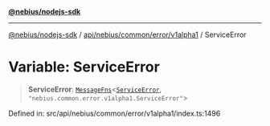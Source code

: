 [**@nebius/nodejs-sdk**](../../../../../../README.md)

***

[@nebius/nodejs-sdk](../../../../../../README.md) / [api/nebius/common/error/v1alpha1](../README.md) / ServiceError

# Variable: ServiceError

> **ServiceError**: [`MessageFns`](../../../../../../runtime/protos/core/interfaces/MessageFns.md)\<[`ServiceError`](../interfaces/ServiceError.md), `"nebius.common.error.v1alpha1.ServiceError"`\>

Defined in: src/api/nebius/common/error/v1alpha1/index.ts:1496
